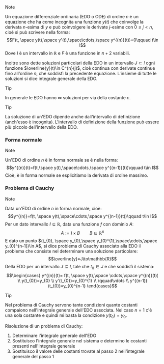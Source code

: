 >[!note]
>Un equazione differenziale ordinaria (EDO o ODE) di ordine $n$ è un equazione che ha come incognita una funzione $y(t)$ che coinvolge la derivata $n$-esima di $y$ e può coinvolgere le derivate $j$-esime con $0\leq j<n$, cioè si può scrivere nella forma: $$F(t, \space y(t),\space y'(t),\space\cdots,\space y^{(n)}(t))=0\qquad t\in I$$
>Dove $I$ è un intervallo in $\mathbb{R}$ e $F$ è una funzione in $n+2$ variabili.
>
>Inoltre sono dette soluzioni particolari della EDO in un intervallo $J\subset I$ ogni funzione $\overline{y}(t)\in C^{n}(j)$, cioè continua con derivate continue fino all'ordine $n$, che soddisfi la precedente equazione. L'insieme di tutte le soluzioni si dice integrale generale della EDO.

>[!tip]
>In generale le EDO hanno $\infty$ soluzioni per via della costante $c$.

>[!tip]
>La soluzione di un'EDO dipende anche dall'intervallo di definizione (anch'esso è incognita). L'intervallo di definizione della funzione può essere più piccolo dell'intervallo della EDO.

### Forma normale
>[!note]
>Un'EDO di ordine $n$ è in forma normale se è nella forma:
>$$y^{(n)}(t)=f(t,\space y(t),\space\cdots,\space y^{(n-1)}(t))\qquad t\in I$$
>Cioè, è in forma normale se esplicitiamo la derivata di ordine massimo.

### Problema di Cauchy
>[!note]
>Data un'EDO di ordine $n$ in forma normale, cioè: $$y^{(n)}=f(t, \space y(t),\space\cdots,\space y^{(n-1)}(t))\qquad t\in I$$
>Per un dato intervallo $I\subseteq\mathbb{R}$, data una funzione $f$ con dominio $A$: $$A:= I\times B\qquad B\subseteq \mathbb{R}^{n}$$
>E dato un punto $(t_{0}, \space y_{0},\space y_{0}^{1},\space\cdots,\space y_{0}^{n-1})\in A$, si dice problema di Cauchy associato alla EDO il problema che consiste nel determinare una soluzione particolare: $$\overline{y}=J\to\mathbb{R}$$
>Della EDO per un intervallo $J\subseteq I$, tale che $t_{0}\in J$ e che soddisfi il sistema: $$\begin{cases}
y^{(n)}(t)= f(t, \space y(t),\space \cdots,\space y^{(n)}(t)) \\
y(t_{0})=y_{0} \\
y'(t_{0})=y_{0}^{1} \\
\qquad\vdots \\
y^{(n-1)}(t_{0})=y_{0}^{n-1}
\end{cases}$$

>[!tip]
>Nel problema di Cauchy servono tante condizioni quante costanti compaiono nell'integrale generale dell'EDO associata. Nel caso $n=1$ c'è una sola costante e quindi mi basta la condizione $y(t_{0})=y_{0}$.

Risoluzione di un problema di Cauchy:
1. Determinare l'integrale generale dell'EDO
2. Sostituisco l'integrale generale nel sistema e determino le costanti presenti nell'integrale generale
3. Sostituisco il valore delle costanti trovate al passo 2 nell'integrale generale del passo 1
